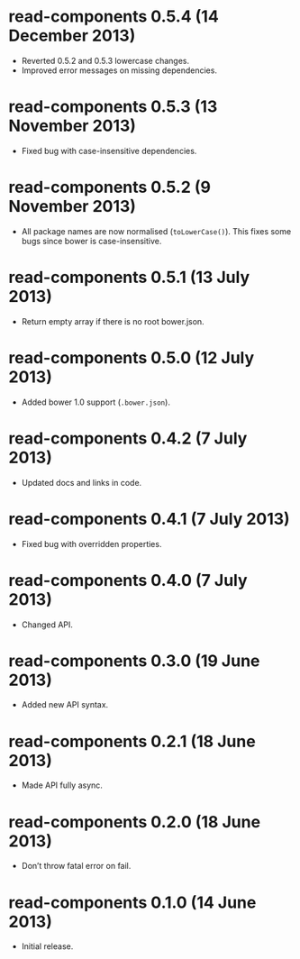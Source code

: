 # read-components 0.5.4 (14 December 2013)
* Reverted 0.5.2 and 0.5.3 lowercase changes.
* Improved error messages on missing dependencies.

# read-components 0.5.3 (13 November 2013)
* Fixed bug with case-insensitive dependencies.

# read-components 0.5.2 (9 November 2013)
* All package names are now normalised (`toLowerCase()`).
  This fixes some bugs since bower is case-insensitive.

# read-components 0.5.1 (13 July 2013)
* Return empty array if there is no root bower.json.

# read-components 0.5.0 (12 July 2013)
* Added bower 1.0 support (`.bower.json`).

# read-components 0.4.2 (7 July 2013)
* Updated docs and links in code.

# read-components 0.4.1 (7 July 2013)
* Fixed bug with overridden properties.

# read-components 0.4.0 (7 July 2013)
* Changed API.

# read-components 0.3.0 (19 June 2013)
* Added new API syntax.

# read-components 0.2.1 (18 June 2013)
* Made API fully async.

# read-components 0.2.0 (18 June 2013)
* Don’t throw fatal error on fail.

# read-components 0.1.0 (14 June 2013)
* Initial release.
